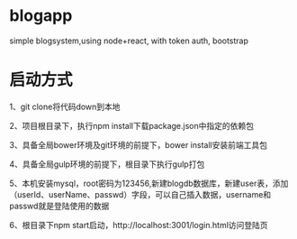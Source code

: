 # blogapp
simple blogsystem,using node+react, with token auth, bootstrap



# 启动方式
1、git clone将代码down到本地

2、项目根目录下，执行npm install下载package.json中指定的依赖包

3、具备全局bower环境及git环境的前提下，bower install安装前端工具包

4、具备全局gulp环境的前提下，根目录下执行gulp打包

5、本机安装mysql，root密码为123456,新建blogdb数据库，新建user表，添加（userId、userName、passwd）字段，可以自己插入数据，username和passwd就是登陆使用的数据

6、根目录下npm start启动，http://localhost:3001/login.html访问登陆页

